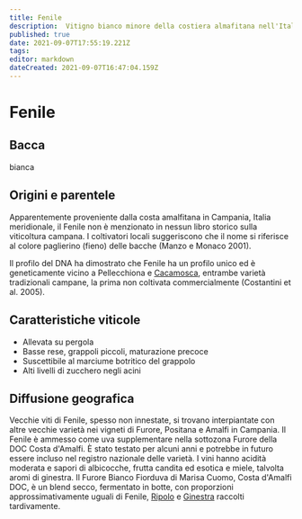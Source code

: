 ```yaml
---
title: Fenile
description:  Vitigno bianco minore della costiera almafitana nell'Italia meridionale.
published: true
date: 2021-09-07T17:55:19.221Z
tags: 
editor: markdown
dateCreated: 2021-09-07T16:47:04.159Z
---
```


# Fenile

## Bacca
bianca

## Origini e parentele
Apparentemente proveniente dalla costa amalfitana in Campania, Italia meridionale, il Fenile non è menzionato in nessun libro storico sulla viticoltura campana. I coltivatori locali suggeriscono che il nome si riferisce al colore paglierino (fieno) delle bacche (Manzo e Monaco 2001).

Il profilo del DNA ha dimostrato che Fenile ha un profilo unico ed è geneticamente vicino a Pellecchiona e [Cacamosca](/vitigni/Italia/bacca-bianca/cacamosca), entrambe varietà tradizionali campane, la prima non coltivata commercialmente (Costantini et al. 2005).

## Caratteristiche viticole

- Allevata su pergola
- Basse rese, grappoli piccoli, maturazione precoce
- Suscettibile al marciume botritico del grappolo
- Alti livelli di zucchero negli acini

## Diffusione geografica

Vecchie viti di Fenile, spesso non innestate, si trovano interpiantate con altre vecchie varietà nei vigneti di Furore, Positana e Amalfi in Campania. Il Fenile è ammesso come uva supplementare nella sottozona Furore della DOC Costa d'Amalfi. È stato testato per alcuni anni e potrebbe in futuro essere incluso nel registro nazionale delle varietà. I vini hanno acidità moderata e sapori di albicocche, frutta candita ed esotica e miele, talvolta aromi di ginestra. Il Furore Bianco Fiorduva di Marisa Cuomo, Costa d'Amalfi DOC, è un blend secco, fermentato in botte, con proporzioni approssimativamente uguali di Fenile, [Ripolo](/vitigni/Italia/bacca-bianca/ripolo) e [Ginestra](/vitigni/Italia/bacca-bianca/ginestra) raccolti tardivamente.
